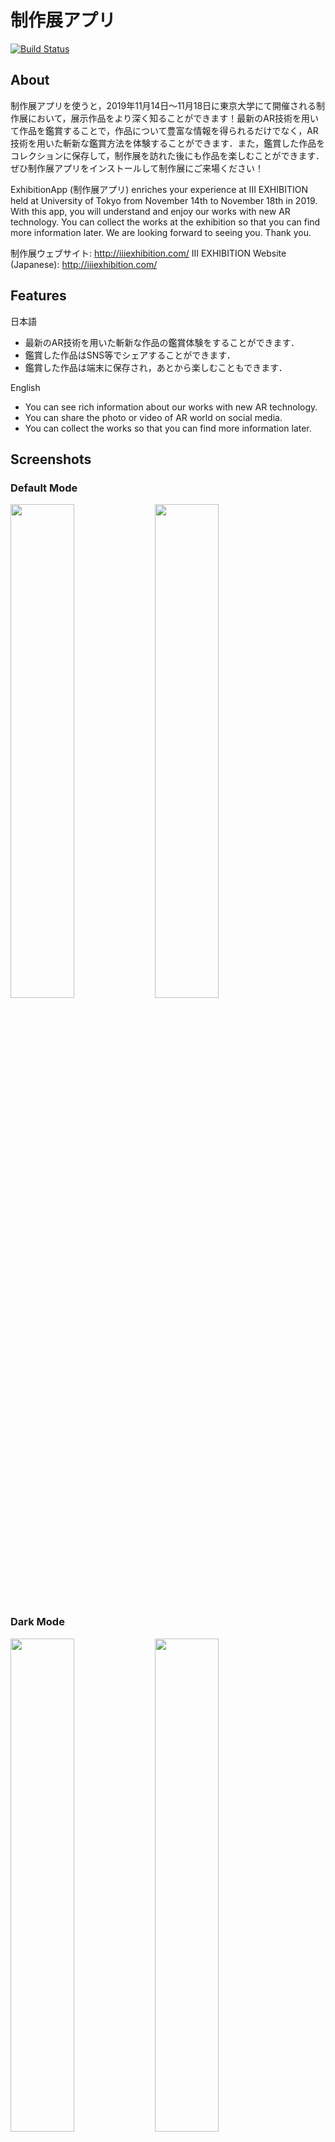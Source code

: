 # 制作展アプリ

[![Build Status](https://app.bitrise.io/app/c5476a2de2ff1946/status.svg?token=pnssIcxbg6nDz5YqtaJ7uw&branch=master)](https://app.bitrise.io/app/c5476a2de2ff1946)

## About

制作展アプリを使うと，2019年11月14日〜11月18日に東京大学にて開催される制作展において，展示作品をより深く知ることができます！最新のAR技術を用いて作品を鑑賞することで，作品について豊富な情報を得られるだけでなく，AR技術を用いた斬新な鑑賞方法を体験することができます．また，鑑賞した作品をコレクションに保存して，制作展を訪れた後にも作品を楽しむことができます．ぜひ制作展アプリをインストールして制作展にご来場ください！

ExhibitionApp (制作展アプリ) enriches your experience at III EXHIBITION held at University of Tokyo from November 14th to November 18th in 2019. With this app, you will understand and enjoy our works with new AR technology. You can collect the works at the exhibition so that you can find more information later. We are looking forward to seeing you. Thank you.

制作展ウェブサイト: http://iiiexhibition.com/
III EXHIBITION Website (Japanese): http://iiiexhibition.com/

## Features

日本語

- 最新のAR技術を用いた斬新な作品の鑑賞体験をすることができます．
- 鑑賞した作品はSNS等でシェアすることができます．
- 鑑賞した作品は端末に保存され，あとから楽しむこともできます．

English

- You can see rich information about our works with new AR technology.
- You can share the photo or video of AR world on social media.
- You can collect the works so that you can find more information later.

## Screenshots

### Default Mode

<img src="https://user-images.githubusercontent.com/24489109/68183754-a0615000-ffe0-11e9-8202-ac2cb4f7c458.png" width="45%">

<img src="https://user-images.githubusercontent.com/24489109/68183789-b2db8980-ffe0-11e9-8677-c2bdc8cadb03.png" width="45%">

### Dark Mode

<img src="https://user-images.githubusercontent.com/24489109/68183814-c1c23c00-ffe0-11e9-8050-0ac3563697c3.png" width="45%">

<img src="https://user-images.githubusercontent.com/24489109/68183843-d30b4880-ffe0-11e9-911e-ac1e8f2972d3.png" width="45%">

## Requirements

- iPhone/iPad
- iOS 12.0 or later
- Xcode 11

## Setup

1. Install the latest [Xcode developer tools](https://developer.apple.com/xcode/downloads/) from Apple.
2. Install Carthage
    ```shell
    brew update
    brew install carthage
    ```
3. Clone the repository:
    ```shell
    git clone https://github.com/ashtkn/ExhibitionApp
    ```
4. Pull in the project dependencies:
    ```shell
    cd ExhibitionApp
    carthage update --platform iOS
    ```
5. Open `ExhibitionApp.xcodeproj` in Xcode.

## Acknowledgment

Special thanks to:

- [Shoichi Kanzaki](https://github.com/zkkn) for designing App UI,
- [Karin Kiho](https://github.com/charon616) for designing AR World,
- [Hidemaro Fujinami](https://github.com/maro525) for great directions.
